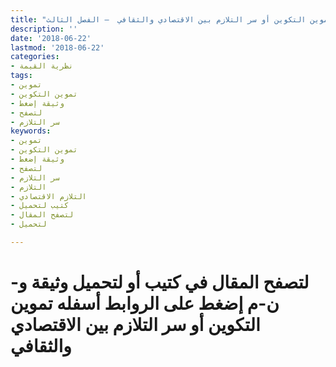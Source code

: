 ```yaml
---
title: "تموين التكوين أو سر التلازم بين الاقتصادي والثقافي  – الفصل الثالث"
description: ''
date: '2018-06-22'
lastmod: '2018-06-22'
categories:
- نظرية القيمة
tags:
- تموين
- تموين التكوين
- وثيقة إضغط
- لتصفح
- سر التلازم
keywords:
- تموين
- تموين التكوين
- وثيقة إضغط
- لتصفح
- سر التلازم
- التلازم
- التلازم الاقتصادي
- كتيب لتحميل
- لتصفح المقال
- لتحميل

---
```

# **لتصفح المقال في كتيب أو لتحميل وثيقة و-ن-م إضغط على الروابط أسفله** **تموين التكوين أو سر التلازم بين الاقتصادي والثقافي**

###